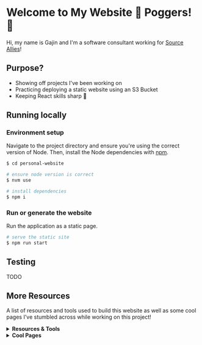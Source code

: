 # Welcome to My Website :cherry_blossom: Poggers! :cherry_blossom:
Hi, my name is Gajin and I'm a software consultant working for [Source Allies](https://www.sourceallies.com/)!

## Purpose?
- Showing off projects I've been working on
- Practicing deploying a static website using an S3 Bucket
- Keeping React skills sharp :maple_leaf:

## Running locally
### Environment setup
Navigate to the project directory and ensure you're using the correct version of Node. Then, install the Node dependencies with [npm](https://www.npmjs.com/).
```bash
$ cd personal-website

# ensure node version is correct
$ nvm use

# install dependencies
$ npm i
```

### Run or generate the website
Run the application as a static page.

```bash
# serve the static site
$ npm run start
```

## Testing
TODO

## More Resources
A list of resources and tools used to build this website as well as some cool pages I've stumbled across while working on this project!
<details>
    <summary><b>Resources & Tools</b></summary>

- [React App](https://github.com/facebook/create-react-app) 

</details>
<details>
<summary><b>Cool Pages</b></summary>

- [Markdown emotes](https://gist.github.com/rxaviers/7360908) 
- [Angel Uriot's Portfolio](https://www.angeluriot.com/portfolio/)

</details>
